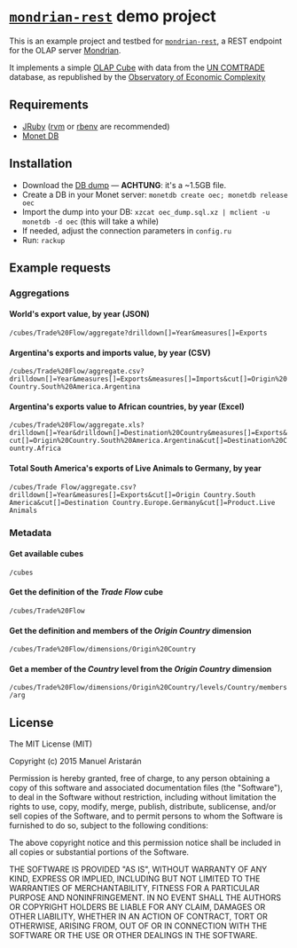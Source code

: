 # [`mondrian-rest`](https://github.com/jazzido/mondrian-rest) demo project

This is an example project and testbed for [`mondrian-rest`](http://github.com/jazzido/mondrian-rest), a REST endpoint for the OLAP server [Mondrian](http://community.pentaho.com/projects/mondrian/).

It implements a simple [OLAP Cube](https://en.wikipedia.org/wiki/OLAP_cube) with data from the [UN COMTRADE](http://comtrade.un.org/) database, as republished by the [Observatory of Economic Complexity](http://atlas.media.mit.edu/en/resources/data/)

## Requirements

  - [JRuby](http://jruby.org) ([rvm](http://rvm.io) or [rbenv](http://rbenv.org/) are recommended)
  - [Monet DB](http://monetdb.org/)

## Installation

  - Download the [DB dump](http://xxxx) — **ACHTUNG**: it's a ~1.5GB file.
  - Create a DB in your Monet server: `monetdb create oec; monetdb release oec`
  - Import the dump into your DB: `xzcat oec_dump.sql.xz | mclient -u monetdb -d oec` (this will take a while)
  - If needed, adjust the connection parameters in `config.ru`
  - Run: `rackup`

## Example requests

### Aggregations

#### World's export value, by year (JSON)

`/cubes/Trade%20Flow/aggregate?drilldown[]=Year&measures[]=Exports`

#### Argentina's exports and imports value, by year (CSV)

`/cubes/Trade%20Flow/aggregate.csv?drilldown[]=Year&measures[]=Exports&measures[]=Imports&cut[]=Origin%20Country.South%20America.Argentina`

#### Argentina's exports value to African countries, by year (Excel)

`/cubes/Trade%20Flow/aggregate.xls?drilldown[]=Year&drilldown[]=Destination%20Country&measures[]=Exports&cut[]=Origin%20Country.South%20America.Argentina&cut[]=Destination%20Country.Africa`

#### Total South America's exports of Live Animals to Germany, by year

`/cubes/Trade Flow/aggregate.csv?drilldown[]=Year&measures[]=Exports&cut[]=Origin Country.South America&cut[]=Destination Country.Europe.Germany&cut[]=Product.Live Animals`

### Metadata

#### Get available cubes

`/cubes`

#### Get the definition of the *Trade Flow* cube

`/cubes/Trade%20Flow`

#### Get the definition and members of the *Origin Country* dimension

`/cubes/Trade%20Flow/dimensions/Origin%20Country`

#### Get a member of the *Country* level from the *Origin Country* dimension

`/cubes/Trade%20Flow/dimensions/Origin%20Country/levels/Country/members/arg`

## License

The MIT License (MIT)

Copyright (c) 2015 Manuel Aristarán

Permission is hereby granted, free of charge, to any person obtaining a copy
of this software and associated documentation files (the "Software"), to deal
in the Software without restriction, including without limitation the rights
to use, copy, modify, merge, publish, distribute, sublicense, and/or sell
copies of the Software, and to permit persons to whom the Software is
furnished to do so, subject to the following conditions:

The above copyright notice and this permission notice shall be included in all
copies or substantial portions of the Software.

THE SOFTWARE IS PROVIDED "AS IS", WITHOUT WARRANTY OF ANY KIND, EXPRESS OR
IMPLIED, INCLUDING BUT NOT LIMITED TO THE WARRANTIES OF MERCHANTABILITY,
FITNESS FOR A PARTICULAR PURPOSE AND NONINFRINGEMENT. IN NO EVENT SHALL THE
AUTHORS OR COPYRIGHT HOLDERS BE LIABLE FOR ANY CLAIM, DAMAGES OR OTHER
LIABILITY, WHETHER IN AN ACTION OF CONTRACT, TORT OR OTHERWISE, ARISING FROM,
OUT OF OR IN CONNECTION WITH THE SOFTWARE OR THE USE OR OTHER DEALINGS IN THE
SOFTWARE.
